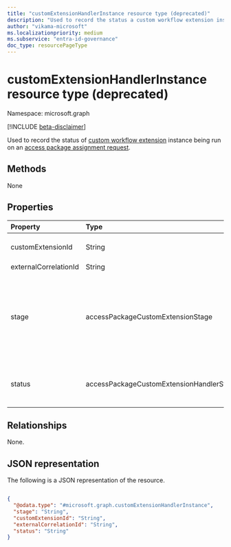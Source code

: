 ```yaml
---
title: "customExtensionHandlerInstance resource type (deprecated)"
description: "Used to record the status a custom workflow extension instance being run on an access package assignment request."
author: "vikama-microsoft"
ms.localizationpriority: medium
ms.subservice: "entra-id-governance"
doc_type: resourcePageType
---
```


# customExtensionHandlerInstance resource type (deprecated)

Namespace: microsoft.graph

[!INCLUDE [beta-disclaimer](../../includes/beta-disclaimer.md)]

Used to record the status of  [custom workflow extension](customaccesspackageworkflowextension.md) instance being run on an [access package assignment request](accesspackageassignmentrequest.md).

## Methods
None

## Properties
|Property|Type|Description|
|:---|:---|:---|
|customExtensionId|String|Identifier of the [customAccessPackageWorkflowExtension](customaccesspackageworkflowextension.md) triggered at this instance.|
|externalCorrelationId|String|The unique run ID for the logic app.|
|stage|accessPackageCustomExtensionStage|Indicates the stage of the request workflow when the access package custom extension runs. The possible values are: `assignmentRequestCreated`, `assignmentRequestApproved`, `assignmentRequestGranted`, `assignmentRequestRemoved`, `assignmentFourteenDaysBeforeExpiration`, `assignmentOneDayBeforeExpiration`, `unknownFutureValue`.|
|status|accessPackageCustomExtensionHandlerStatus|Status of the request to run the access package custom extension workflow that is associated with the logic app. The possible values are: `requestSent`, `requestReceived`, `unknownFutureValue`.|

## Relationships
None.

## JSON representation
The following is a JSON representation of the resource.
<!-- {
  "blockType": "resource",
  "@odata.type": "microsoft.graph.customExtensionHandlerInstance"
}
-->
``` json

{
  "@odata.type": "#microsoft.graph.customExtensionHandlerInstance",
  "stage": "String",
  "customExtensionId": "String",
  "externalCorrelationId": "String",
  "status": "String"
}
```

